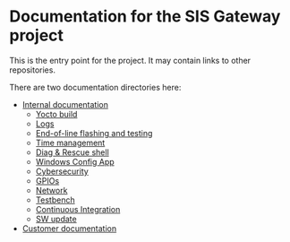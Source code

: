 # Documentation for the SIS Gateway project

This is the entry point for the project. It may contain links to other repositories.

There are two documentation directories here:
- [Internal documentation](internal/toc.md)
	- [Yocto build](internal/yocto.md)
	- [Logs](internal/SEPASSRFNT-6-syslog.md)
	- [End-of-line flashing and testing](internal/SEPASSRFNT-87-flashing.md)
	- [Time management](internal/SEPASSRFNT-76-time.md)
	- [Diag & Rescue shell](internal/SEPASSRFNT-69-rescue.md)
	- [Windows Config App](internal/SEPASSRFNT-58-win-config.md)
	- [Cybersecurity](internal/SEPASSRFNT-46-security.md)
	- [GPIOs](internal/SEPASSRFNT-45-gpio.md)
	- [Network](internal/SEPASSRFNT-44-network.md)
	- [Testbench](internal/SEPASSRFNT-42-testbench.md)
	- [Continuous Integration](internal/SEPASSRFNT-41-ci.md)
	- [SW update](internal/SEPASSRFNT-18-update.md)
- [Customer documentation](customer/toc.md)

